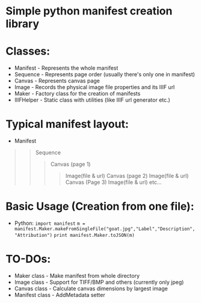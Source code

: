 # Simple python manifest creation library

# Classes:
* Manifest - Represents the whole manifest
* Sequence - Represents page order (usually there's only one in manifest)
* Canvas - Represents canvas page
* Image - Records the physical image file properties and its IIIF url
* Maker - Factory class for the creation of manifests
* IIIFHelper - Static class with utilities (like IIIF url generator etc.)

# Typical manifest layout:
* Manifest
> > Sequence
> > > Canvas (page 1)
> > > > Image(file & url)
> > > Canvas (page 2)
> > > > Image(file & url)
> > > Canvas (Page 3)
> > > > Image(file & url)
> > > etc...
 
# Basic Usage (Creation from one file):
* Python:
`import manifest`
`m = manifest.Maker.makeFromSingleFile("goat.jpg","Label","Description","Attribution")`
`print manifest.Maker.toJSON(m)`

# TO-DOs:
* Maker class - Make manifest from whole directory
* Image class - Support for TIFF/BMP and others (currently only jpeg)
* Canvas class - Calculate canvas dimensions by largest image
* Manifest class - AddMetadata setter

